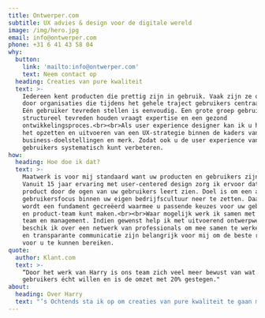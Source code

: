 ```yaml
---
title: Ontwerper.com
subtitle: UX advies & design voor de digitale wereld
image: /img/hero.jpg
email: info@ontwerper.com
phone: +31 6 41 43 58 04
why:
  button:
    link: 'mailto:info@ontwerper.com'
    text: Neem contact op
  heading: Creaties van pure kwaliteit
  text: >-
    Iedereen kent producten die prettig zijn in gebruik. Vaak zijn ze ontworpen
    door organisaties die tijdens het gehele traject gebruikers centraal zetten.
    Eén gebruiker tevreden stellen is eenvoudig. Een grote groep gebruikers
    structureel tevreden houden vraagt expertise en een gezond
    ontwikkelingsproces.<br><br>Als user experience designer kan ik u helpen met
    het opzetten en uitvoeren van een UX-strategie binnen de kaders van uw
    business-doelstellingen en merk. Zodat ook u de user experience van uw
    gebruikers systematisch kunt verbeteren.
how:
  heading: Hoe doe ik dat?
  text: >-
    Maatwerk is voor mij standaard want uw producten en gebruikers zijn uniek.
    Vanuit 15 jaar ervaring met user-centered design zorg ik ervoor dat u uw
    product door de ogen van uw gebruikers leert zien. Doel is om een actieve
    gebruikersfocus binnen uw eigen bedrijfscultuur neer te zetten. Daarmee
    wordt een fundament gecreëerd waarmee u passende keuzes voor uw gebruikers
    en product-team kunt maken.<br><br>Waar mogelijk werk ik samen met uw eigen
    team en management. Indien gewenst help ik met uitvoerend ontwerpwerk en
    beschik ik over een netwerk van professionals om mee samen te werken. Open
    en transparante communicatie zijn belangrijk voor mij om de beste resultaten
    voor u te kunnen bereiken.
quote:
  author: Klant.com
  text: >-
    “Door het werk van Harry is ons team zich veel meer bewust van wat onze
    gebruikers écht willen en is de omzet met 20% gestegen."
about:
  heading: Over Harry
  text: "’s Ochtends sta ik op om creaties van pure kwaliteit te gaan maken, zodat mensen een prachtig en onbezorgd moment kunnen beleven. Van gebruiksvriendelijke website tot interessante foto, van strak slide deck tot advies over de beste indeling van een design-team. Hoe meer mensen ik kan helpen met mijn ontwerpwerk, hoe beter.<br><br>Ik geloof erin dat je continu op zoek moet gaan naar nieuwe inzichten, door zo goed mogelijk te begrijpen waarom dingen zijn zoals ze zijn. De theorie en vaardigheden om iets te doen wil ik helemaal beheersen, zodat ik op den duur écht weet waar ik het over heb. Ik zoek continu naar overzicht, orde en verbanden om verder te geraken, om zo op doordachte wijze structuur aan te kunnen brengen. Door zelf altijd de daad bij het woord te voegen zorg ik dat afspraken nageleefd worden, en help ik anderen om dit ook te doen. Door met talentvolle mensen samen te werken en te vertrouwen op hun advies en activiteiten, vergroot ik mijn kans op succes.<br><br>Ik ben als ingenieur in het Industrieel Ontwerpen afgestudeerd aan de TU Delft, met een specialisatie in mens-product interactie. In 2016 was ik de eerste Nederlandse ontwerper die het master certificaat van de gerenommeerde Nielsen Norman Group uit Silicon Valley behaald heeft. Sindsdien ben ik naast inhoudelijk design-werk ook begonnen met het promoten en uitleggen van UX als professionele discipline, en het adviseren over hoe UX’ers het beste tot hun recht kunnen komen in een organisatie. In het verleden heb ik als game designer aan diverse PS3/Xbox/PC games gewerkt, met de Dutch Game Award voor “Best PC/Console Game” als hoogtepunt. Daarna heb ik vooral aan het UX-, UI- en visual design van zowel B2B als B2C apps gewerkt. Soms zat mijn werk heel dicht op branding/marketing, soms\_in het hart van product development.<br><br>In mijn vrije tijd houd ik mij graag bezig met fotografie & conceptuele beeldbewerking, maak ik retro-sounds met synthesizers en hou ik van bergwandelingen en katten."
---
```


